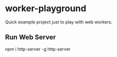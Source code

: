 # worker-playground
Quick example project just to play with web workers.

## Run Web Server
npm i http-server -g
http-server
